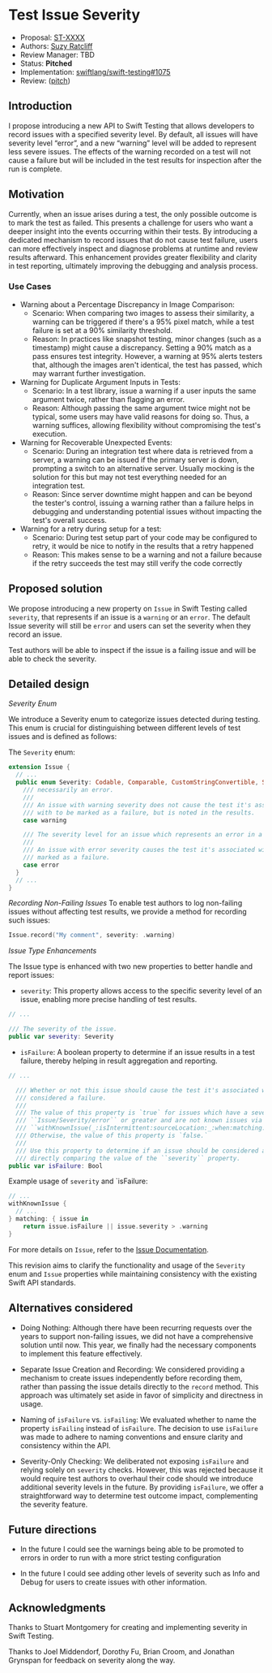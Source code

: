 # Test Issue Severity

* Proposal: [ST-XXXX](XXXX-issue-severity-warning.md)
* Authors: [Suzy Ratcliff](https://github.com/suzannaratcliff)
* Review Manager: TBD
* Status: **Pitched**
* Implementation: [swiftlang/swift-testing#1075](https://github.com/swiftlang/swift-testing/pull/1075)
* Review: ([pitch](https://forums.swift.org/...))

## Introduction

I propose introducing a new API to Swift Testing that allows developers to record issues with a specified severity level. By default, all issues will have severity level “error”, and a new “warning” level will be added to represent less severe issues. The effects of the warning recorded on a test will not cause a failure but will be included in the test results for inspection after the run is complete.

## Motivation

Currently, when an issue arises during a test, the only possible outcome is to mark the test as failed. This presents a challenge for users who want a deeper insight into the events occurring within their tests. By introducing a dedicated mechanism to record issues that do not cause test failure, users can more effectively inspect and diagnose problems at runtime and review results afterward. This enhancement provides greater flexibility and clarity in test reporting, ultimately improving the debugging and analysis process.

### Use Cases

-  Warning about a Percentage Discrepancy in Image Comparison:
    - Scenario: When comparing two images to assess their similarity, a warning can be triggered if there's a 95% pixel match, while a test failure is set at a 90% similarity threshold.
    - Reason: In practices like snapshot testing, minor changes (such as a timestamp) might cause a discrepancy. Setting a 90% match as a pass ensures test integrity. However, a warning at 95% alerts testers that, although the images aren't identical, the test has passed, which may warrant further investigation.
- Warning for Duplicate Argument Inputs in Tests:
    - Scenario: In a test library, issue a warning if a user inputs the same argument twice, rather than flagging an error.
    - Reason: Although passing the same argument twice might not be typical, some users may have valid reasons for doing so. Thus, a warning suffices, allowing flexibility without compromising the test's execution.
- Warning for Recoverable Unexpected Events:
    - Scenario: During an integration test where data is retrieved from a server, a warning can be issued if the primary server is down, prompting a switch to an alternative server.  Usually mocking is the solution for this but may not test everything needed for an integration test.
    - Reason: Since server downtime might happen and can be beyond the tester's control, issuing a warning rather than a failure helps in debugging and understanding potential issues without impacting the test's overall success.
- Warning for a retry during setup for a test:
    - Scenario: During test setup part of your code may be configured to retry, it would be nice to notify in the results that a retry happened
    - Reason: This makes sense to be a warning and not a failure because if the retry succeeds the test may still verify the code correctly

## Proposed solution
We propose introducing a new property on `Issue` in Swift Testing called `severity`, that represents if an issue is a `warning` or an `error`.
The default Issue severity will still be `error` and users can set the severity when they record an issue.

Test authors will be able to inspect if the issue is a failing issue and will be able to check the severity.

## Detailed design

*Severity Enum*

We introduce a Severity enum to categorize issues detected during testing. This enum is crucial for distinguishing between different levels of test issues and is defined as follows:

The `Severity` enum:

```swift
extension Issue {
  // ...
  public enum Severity: Codable, Comparable, CustomStringConvertible, Sendable {    /// The severity level for an issue which should be noted but is not
    /// necessarily an error.
    ///
    /// An issue with warning severity does not cause the test it's associated
    /// with to be marked as a failure, but is noted in the results.
    case warning

    /// The severity level for an issue which represents an error in a test.
    ///
    /// An issue with error severity causes the test it's associated with to be
    /// marked as a failure.
    case error
  }
  // ...
}
```

*Recording Non-Failing Issues*
To enable test authors to log non-failing issues without affecting test results, we provide a method for recording such issues:

```swift
Issue.record("My comment", severity: .warning)
```

*Issue Type Enhancements*

The Issue type is enhanced with two new properties to better handle and report issues:
- `severity`: This property allows access to the specific severity level of an issue, enabling more precise handling of test results.

```swift
// ...

/// The severity of the issue.
public var severity: Severity

```
- `isFailure`: A boolean property to determine if an issue results in a test failure, thereby helping in result aggregation and reporting.
```swift
// ...

  /// Whether or not this issue should cause the test it's associated with to be
  /// considered a failure.
  ///
  /// The value of this property is `true` for issues which have a severity level of
  /// ``Issue/Severity/error`` or greater and are not known issues via
  /// ``withKnownIssue(_:isIntermittent:sourceLocation:_:when:matching:)``.
  /// Otherwise, the value of this property is `false.`
  ///
  /// Use this property to determine if an issue should be considered a failure, instead of
  /// directly comparing the value of the ``severity`` property.
public var isFailure: Bool
```

Example usage of `severity` and `isFailure:
```swift
// ...
withKnownIssue {
  // ...
} matching: { issue in
    return issue.isFailure || issue.severity > .warning
}
```

For more details on `Issue`, refer to the [Issue Documentation](https://developer.apple.com/documentation/testing/issue).

This revision aims to clarify the functionality and usage of the `Severity` enum and `Issue` properties while maintaining consistency with the existing Swift API standards.

## Alternatives considered

- Doing Nothing: Although there have been recurring requests over the years to support non-failing issues, we did not have a comprehensive solution until now. This year, we finally had the necessary components to implement this feature effectively.

- Separate Issue Creation and Recording: We considered providing a mechanism to create issues independently before recording them, rather than passing the issue details directly to the `record` method. This approach was ultimately set aside in favor of simplicity and directness in usage.

- Naming of `isFailure` vs. `isFailing`: We evaluated whether to name the property `isFailing` instead of `isFailure`. The decision to use `isFailure` was made to adhere to naming conventions and ensure clarity and consistency within the API.

- Severity-Only Checking: We deliberated not exposing `isFailure` and relying solely on `severity` checks. However, this was rejected because it would require test authors to overhaul their code should we introduce additional severity levels in the future. By providing `isFailure`, we offer a straightforward way to determine test outcome impact, complementing the severity feature.

## Future directions

- In the future I could see the warnings being able to be promoted to errors in order to run with a more strict testing configuration

- In the future I could see adding other levels of severity such as Info and Debug for users to create issues with other information.

## Acknowledgments

Thanks to Stuart Montgomery for creating and implementing severity in Swift Testing.

Thanks to Joel Middendorf, Dorothy Fu, Brian Croom, and Jonathan Grynspan for feedback on severity along the way.
